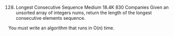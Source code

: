 128. Longest Consecutive Sequence
     Medium
     18.4K
     830
     Companies
     Given an unsorted array of integers nums, return the length of the longest consecutive elements sequence.

You must write an algorithm that runs in O(n) time.